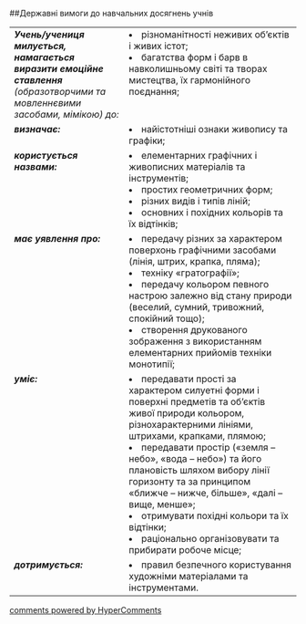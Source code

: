 <div id="hypercomments_widget" class="js-hypercomments-widget invisible"></div>

##Державні вимоги до навчальних досягнень учнів

<table>
<tbody>
<tr>
<td width="40%" style="vertical-align:top !important;">
<i><b>Учень/учениця милується, намагається виразити емоційне ставлення</b> (образотворчими та мовленнєвими засобами, мімікою) до:</i><br>
</td>
<td style="vertical-align:top !important;">
<li>різноманітності неживих об’єктів і живих істот; </li>
<li>багатства форм і барв в навколишньому світі та творах мистецтва, їх гармонійного поєднання;</li>
</td>
</tr>
<tr>
<td width="40%" style="vertical-align:top !important;">
<i><b>визначає:</b></i><br>
</td>
<td>
<li>найістотніші ознаки живопису та графіки;</li>
</td>
</tr>
<tr>
<td width="40%" style="vertical-align:top !important;">
<i><b>користується назвами:</b></i><br>
</td>
<td>
<li>елементарних графічних і живописних матеріалів та інструментів;</li> 
<li>простих геометричних форм;</li>
<li>різних видів і типів ліній;</li>
<li>основних і похідних кольорів та їх відтінків;</li>
</td>
</tr>
<tr>
<td width="40%" style="vertical-align:top !important;">
<i><b>має уявлення про:</b></i><br>
</td>
<td>
<li>передачу різних за характером поверхонь графічними засобами (лінія, штрих, крапка, пляма);</li>
<li>техніку «гратографії»;</li>
<li>передачу кольором певного настрою залежно від стану природи (веселий, сумний, тривожний, спокійний тощо);</li>
<li>створення друкованого зображення з використанням елементарних прийомів техніки монотипії;</li>
</td>
</tr>
<tr>
<td width="40%" style="vertical-align:top !important;">
<i><b>уміє:</b></i><br>
</td>
<td>
<li>передавати прості за характером силуетні форми і поверхні предметів  та об’єктів живої природи кольором, різнохарактерними лініями, штрихами, крапками, плямою;</li>
<li>передавати простір («земля – небо», «вода – небо») та його плановість шляхом вибору лінії горизонту та за принципом «ближче – нижче, більше», «далі – вище, менше»;</li>
<li>отримувати похідні кольори та їх відтінки;</li>
<li>раціонально організовувати та прибирати робоче місце;</li>
</td>
</tr>
<tr>
<td width="40%" style="vertical-align:top !important;">
<i><b>дотримується:</b></i><br>
</td>
<td>
<li>правил безпечного користування художніми матеріалами та інструментами.</li>
</td>
</tr>
</tbody>
</table>


<div class="js-hypercomments-container">
    <a href="http://hypercomments.com" class="hc-link" title="comments widget">comments powered by HyperComments</a>
</div>
